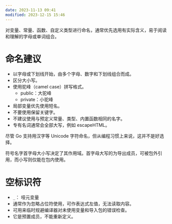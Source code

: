 ```yaml
---
date: 2023-11-13 09:41
modified: 2023-12-15 15:46
---
```

对变量、常量、函数、自定义类型进行命名，通常优先选用有实际含义，易于阅读和理解的字母或单词组合。

# 命名建议
- 以字母或下划线开始，由多个字母、数字和下划线组合而成。
- 区分大小写。
- 使用驼峰（camel case）拼写格式。
	- public：大驼峰
	- private：小驼峰
- 局部变量优先使用短名。
- 不要使用保留关键字。
- 不建议使用与预定义常量、类型、内置函数相同的名字。
- 专有名词通常会全部大写，例如 escapeHTML。

尽管 Go 支持用汉字等 Unicode 字符命名，但从编程习惯上来说，这并不是好选择。

符号名字首字母大小写决定了其作用域。首字母大写的为导出成员，可被包外引用，而小写则仅能在包内使用。

# 空标识符
- `_`： 哑元变量
- 通常作为忽略占位符使用，可作表达式左值，无法读取内容。
- 可用来临时规避编译器对未使用变量和导入包的错误检查。
- 它是预置成员，不能重新定义。
